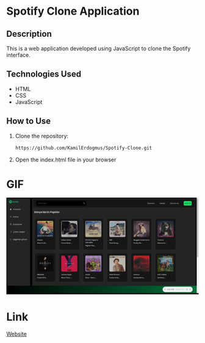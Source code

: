# Spotify Clone Application

## Description

This is a web application developed using JavaScript to clone the Spotify interface.

## Technologies Used

- HTML
- CSS
- JavaScript

## How to Use

1. Clone the repository:
   ```bash
   https://github.com/KamilErdogmus/Spotify-Clone.git
   ```
2. Open the index.html file in your browser

# GIF

![](Spotify-JS.gif)

# Link

[Website](https://6654b6d95fdd49494e49cbe3--incomparable-gecko-905f69.netlify.app/)


